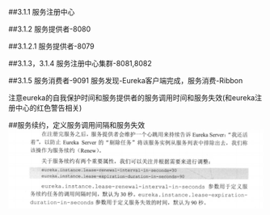 ##3.1.1
服务注册中心

##3.1.2
服务提供者-8080

##3.1.2.1
服务提供者-8079

##3.1.3，3.1.4
服务注册中心集群-8081,8082

##3.1.5
服务消费者-9091
服务发现-Eureka客户端完成，服务消费-Ribbon

注意eureka的自我保护时间和服务提供者的服务调用时间和服务失效(和eureka注册中心的红色警告相关)

##服务续约，定义服务调用间隔和服务失效
![输入图片说明](https://github.com/TianYunZi/15springcloud/blob/master/picture/Eureka%E6%9C%8D%E5%8A%A1%E7%BB%AD%E7%BA%A6.png)

